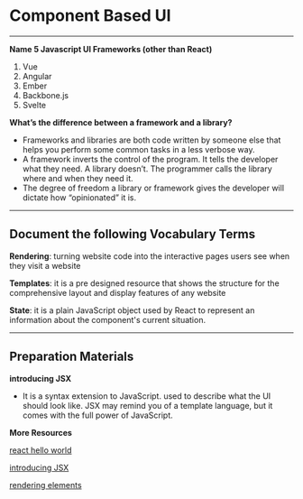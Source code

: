 # Component Based UI

---

**Name 5 Javascript UI Frameworks (other than React)**

1. Vue
2. Angular
3. Ember
4. Backbone.js
5. Svelte

**What’s the difference between a framework and a library?**

- Frameworks and libraries are both code written by someone else that helps you perform some common tasks in a less verbose way.
- A framework inverts the control of the program. It tells the developer what they need. A library doesn’t. The programmer calls the library where and when they need it.
- The degree of freedom a library or framework gives the developer will dictate how “opinionated” it is.

---

## Document the following Vocabulary Terms

**Rendering**: turning website code into the interactive pages users see when they visit a website

**Templates**: it is a pre designed resource that shows the structure for the comprehensive layout and display features of any website

**State**: it is a plain JavaScript object used by React to represent an information about the component's current situation.

---

## Preparation Materials

**introducing JSX**

- It is a syntax extension to JavaScript. used to describe what the UI should look like. JSX may remind you of a template language, but it comes with the full power of JavaScript.

**More Resources**

[react hello world](https://facebook.github.io/react/docs/hello-world.html)

[introducing JSX](https://facebook.github.io/react/docs/introducing-jsx.html)

[rendering elements](https://facebook.github.io/react/docs/rendering-elements.html)
